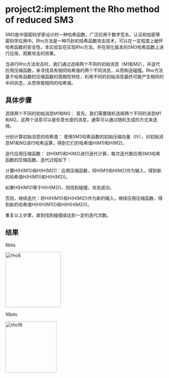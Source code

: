 # project2:implement the Rho method of reduced SM3

SM3是中国密码学家设计的一种哈希函数，广泛应用于数字签名、认证和加密等密码学应用中。Rho方法是一种巧妙的哈希函数攻击技术，可以在一定程度上破坏哈希函数的安全性。本实验旨在实现Rho方法，并在简化版本的SM3哈希函数上进行应用，观察攻击的效果。

当进行Rho方法攻击时，我们通过选择两个不同的初始消息（M1和M2），并迭代应用压缩函数，来寻找具有相同哈希值的两个不同消息，从而构造碰撞。Rho方法基于哈希函数的压缩函数的周期性特性，利用不同的初始消息最终可能产生相同的中间状态，从而导致相同的哈希值。

## 具体步骤

选择两个不同的初始消息M1和M2：
首先，我们需要随机选择两个不同的消息M1和M2。这两个消息可以是任意长度的消息，通常可以通过随机生成的方式来选择。

分别计算初始消息的哈希值：
使用SM3哈希函数的初始压缩向量（IV），对初始消息M1和M2进行哈希运算，得到它们的哈希值H(M1)和H(M2)。

迭代应用压缩函数：
对H(M1)和H(M2)进行迭代计算，每次迭代都应用SM3哈希函数的压缩函数。迭代过程如下：

计算H(H(M1))和H(H(M2))：应用压缩函数，将H(M1)和H(M2)作为输入，得到新的哈希值H(H(M1))和H(H(M2))。

如果H(H(M1))等于H(H(M2))，则找到碰撞，攻击成功。

否则，继续迭代：将H(H(M1))和H(H(M2))作为新的输入，继续应用压缩函数，得到新的哈希值H(H(H(M1)))和H(H(H(M2)))。

重复以上步骤，直到找到碰撞或达到一定的迭代次数。

## 结果

8bits

<img width="176" alt="rho8" src="https://github.com/wavteirv/sdu-project-group78/assets/102475494/250ddac8-a7da-4d48-9dec-b4ffe7224bcd">

16bits

<img width="163" alt="rho16" src="https://github.com/wavteirv/sdu-project-group78/assets/102475494/038cc83f-02a1-4bec-9523-7aa0749e944d">



